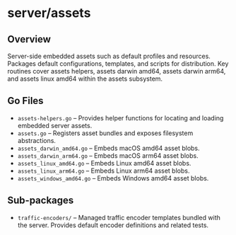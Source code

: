 # server/assets

## Overview

Server-side embedded assets such as default profiles and resources. Packages default configurations, templates, and scripts for distribution. Key routines cover assets helpers, assets darwin amd64, assets darwin arm64, and assets linux amd64 within the assets subsystem.

## Go Files

- `assets-helpers.go` – Provides helper functions for locating and loading embedded server assets.
- `assets.go` – Registers asset bundles and exposes filesystem abstractions.
- `assets_darwin_amd64.go` – Embeds macOS amd64 asset blobs.
- `assets_darwin_arm64.go` – Embeds macOS arm64 asset blobs.
- `assets_linux_amd64.go` – Embeds Linux amd64 asset blobs.
- `assets_linux_arm64.go` – Embeds Linux arm64 asset blobs.
- `assets_windows_amd64.go` – Embeds Windows amd64 asset blobs.

## Sub-packages

- `traffic-encoders/` – Managed traffic encoder templates bundled with the server. Provides default encoder definitions and related tests.
